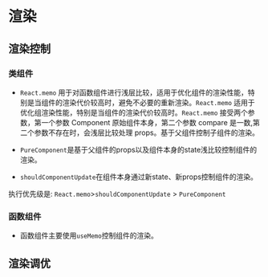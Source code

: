 # 渲染

## 渲染控制

### 类组件

- `React.memo` 用于对函数组件进行浅层比较，适用于优化组件的渲染性能，特别是当组件的渲染代价较高时，避免不必要的重新渲染。`React.memo` 适用于优化组渲染性能，特别是当组件的渲染代价较高时。`React.memo` 接受两个参数，第一个参数 Component 原始组件本身，第二个参数 compare 是一数,第二个参数不存在时，会浅层比较处理 props。基于父组件控制子组件的渲染。

- `PureComponent`是基于父组件的props以及组件本身的state浅比较控制组件的渲染。

- `shouldComponentUpdate`在组件本身通过新state、新props控制组件的渲染。

执行优先级是: `React.memo`>`shouldComponentUpdate` > `PureComponent`

### 函数组件

- 函数组件主要使用`useMemo`控制组件的渲染。

## 渲染调优
